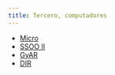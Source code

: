 ```yaml
---
title: Tercero, computadores
---
```


- [Micro](micro)
- [SSOO II](ssooii)
- [GyAR](gyar)
- [DIR](dir)